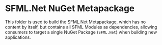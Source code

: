 # SFML.Net NuGet Metapackage
This folder is used to build the SFML.Net Metapackage, which has no content by itself,
but contains all SFML Modules as dependencies, allowing consumers to target a single 
NuGet Package (`SFML.Net`) when building new applications.
